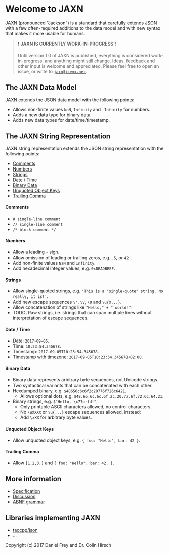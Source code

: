 # Welcome to JAXN

JAXN (pronounced "Jackson") is a standard that carefully extends [JSON](https://tools.ietf.org/html/rfc7159) with a few often-required additions to the data model and with new syntax that makes it more usable for humans.

> :exclamation: **JAXN IS CURRENTLY WORK-IN-PROGRESS** :exclamation:
>
> Until version 1.0 of JAXN is published, everything is considered work-in-progress, and anything might still change. Ideas, feedback and other input is welcome and appreciated. Please feel free to open an issue, or write to [`jaxn@icemx.net`](mailto:jaxn@icemx.net).

## The JAXN Data Model

JAXN extends the JSON data model with the following points:

* Allows non-finite values `NaN`, `Infinity` and `-Infinity` for numbers.
* Adds a new data type for binary data.
* Adds new data types for date/time/timestamp.

## The JAXN String Representation

JAXN string representation extends the JSON string representation with the following points:

* [Comments](#comments)
* [Numbers](#numbers)
* [Strings](#strings)
* [Date / Time](#date--time)
* [Binary Data](#binary-data)
* [Unquoted Object Keys](#unquoted-object-keys)
* [Trailing Comma](#trailing-comma)

#### Comments

* `# single-line comment`
* `// single-line comment`
* `/* block comment */`

#### Numbers

* Allow a leading `+` sign.
* Allow omission of leading or trailing zeros, e.g. `.5`, or `42.`.
* Add non-finite values `NaN` and `Infinity`.
* Add hexadecimal integer values, e.g. `0xDEADBEEF`.

#### Strings

* Allow single-quoted strings, e.g. `'This is a "single-quote" string. No really, it is!'`.
* Add new escape sequences `\'`, `\v`, `\0` and `\u{X...}`.
* Allow concatenation of strings like `"Hello," + " world!"`.
* TODO: Raw strings, i.e. strings that can span multiple lines without interpretation of escape sequences.

#### Date / Time

* Date: `2017-09-05`.
* Time: `10:23:54.345678`.
* Timestamp: `2017-09-05T10:23:54.345678`.
* Timestamp with timezone: `2017-09-05T10:23:54.345678+02:00`.

#### Binary Data

* Binary data represents arbitrary byte sequences, not Unicode strings.
* Two syntactical variants that can be concatenated with each other.
* Hexdumped binary, e.g. `$48656c6c6f2c20776f726c6421`.
  * Allows optional dots, e.g. `$48.65.6c.6c.6f.2c.20.77.6f.72.6c.64.21`.
* Binary strings, e.g. `$"Hello, \x77orld!"`.
  * Only printable ASCII characters allowed, no control characters.
  * No `\uXXXX` or `\u{...}` escape sequences allowed, instead:
  * Add `\xXX` for arbitrary byte values.

#### Unquoted Object Keys

* Allow unquoted object keys, e.g. `{ foo: "Hello", bar: 42 }`.

#### Trailing Comma

* Allow `[1,2,3,]` and `{ foo: "Hello", bar: 42, }`.

## More information

* [Specification](Specification.md)
* [Discussion](Discussion.md)
* [ABNF grammar](jaxn.abnf)

## Libraries implementing JAXN

* [taocpp/json](https://github.com/taocpp/json)
* ...

Copyright (c) 2017 Daniel Frey and Dr. Colin Hirsch
